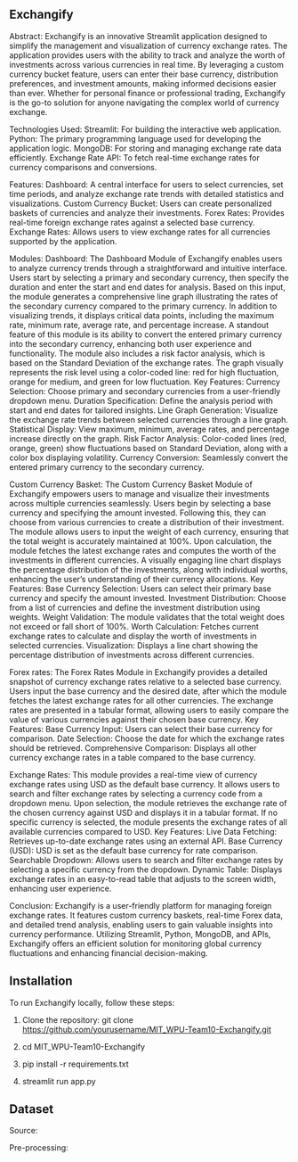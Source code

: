 ## Exchangify

Abstract:
Exchangify is an innovative Streamlit application designed to simplify the management and visualization of currency exchange rates. The application provides users with the ability to track and analyze the worth of investments across various currencies in real time. By leveraging a custom currency bucket feature, users can enter their base currency, distribution preferences, and investment amounts, making informed decisions easier than ever. Whether for personal finance or professional trading, Exchangify is the go-to solution for anyone navigating the complex world of currency exchange. 

Technologies Used:
Streamlit: For building the interactive web application.
Python: The primary programming language used for developing the application logic.
MongoDB: For storing and managing exchange rate data efficiently.
Exchange Rate API: To fetch real-time exchange rates for currency comparisons and conversions.

Features:
Dashboard: A central interface for users to select currencies, set time periods, and analyze exchange rate trends with detailed statistics and visualizations.
Custom Currency Bucket: Users can create personalized baskets of currencies and analyze their investments.
Forex Rates: Provides real-time foreign exchange rates against a selected base currency.
Exchange Rates: Allows users to view exchange rates for all currencies supported by the application.

Modules:
Dashboard: The Dashboard Module of Exchangify enables users to analyze currency trends through a straightforward and intuitive interface. Users start by selecting a primary and secondary currency, then specify the duration and enter the start and end dates for analysis. Based on this input, the module generates a comprehensive line graph illustrating the rates of the secondary currency compared to the primary currency. In addition to visualizing trends, it displays critical data points, including the maximum rate, minimum rate, average rate, and percentage increase. A standout feature of this module is its ability to convert the entered primary currency into the secondary currency, enhancing both user experience and functionality. The module also includes a risk factor analysis, which is based on the Standard Deviation of the exchange rates. The graph visually represents the risk level using a color-coded line: red for high fluctuation, orange for medium, and green for low fluctuation. 
Key Features:
Currency Selection: Choose primary and secondary currencies from a user-friendly dropdown menu.
Duration Specification: Define the analysis period with start and end dates for tailored insights.
Line Graph Generation: Visualize the exchange rate trends between selected currencies through a line graph.
Statistical Display: View maximum, minimum, average rates, and percentage increase directly on the graph.
Risk Factor Analysis: Color-coded lines (red, orange, green) show fluctuations based on Standard Deviation, along with a color box displaying volatility.
Currency Conversion: Seamlessly convert the entered primary currency to the secondary currency.

Custom Currency Basket: The Custom Currency Basket Module of Exchangify empowers users to manage and visualize their investments across multiple currencies seamlessly. Users begin by selecting a base currency and specifying the amount invested. Following this, they can choose from various currencies to create a distribution of their investment. The module allows users to input the weight of each currency, ensuring that the total weight is accurately maintained at 100%. Upon calculation, the module fetches the latest exchange rates and computes the worth of the investments in different currencies. A visually engaging line chart displays the percentage distribution of the investments, along with individual worths, enhancing the user’s understanding of their currency allocations.
Key Features:
Base Currency Selection: Users can select their primary base currency and specify the amount invested.
Investment Distribution: Choose from a list of currencies and define the investment distribution using weights.
Weight Validation: The module validates that the total weight does not exceed or fall short of 100%.
Worth Calculation: Fetches current exchange rates to calculate and display the worth of investments in selected currencies.
Visualization: Displays a line chart showing the percentage distribution of investments across different currencies.


Forex rates: The Forex Rates Module in Exchangify provides a detailed snapshot of currency exchange rates relative to a selected base currency. Users input the base currency and the desired date, after which the module fetches the latest exchange rates for all other currencies. The exchange rates are presented in a tabular format, allowing users to easily compare the value of various currencies against their chosen base currency.
Key Features:
Base Currency Input: Users can select their base currency for comparison.
Date Selection: Choose the date for which the exchange rates should be retrieved.
Comprehensive Comparison: Displays all other currency exchange rates in a table compared to the base currency.

Exchange Rates: This module provides a real-time view of currency exchange rates using USD as the default base currency. It allows users to search and filter exchange rates by selecting a currency code from a dropdown menu. Upon selection, the module retrieves the exchange rate of the chosen currency against USD and displays it in a tabular format. If no specific currency is selected, the module presents the exchange rates of all available currencies compared to USD.
Key Features:
Live Data Fetching: Retrieves up-to-date exchange rates using an external API.
Base Currency (USD): USD is set as the default base currency for rate comparison.
Searchable Dropdown: Allows users to search and filter exchange rates by selecting a specific currency from the dropdown.
Dynamic Table: Displays exchange rates in an easy-to-read table that adjusts to the screen width, enhancing user experience.

Conclusion: 
Exchangify is a user-friendly platform for managing foreign exchange rates. It features custom currency baskets, real-time Forex data, and detailed trend analysis, enabling users to gain valuable insights into currency performance. Utilizing Streamlit, Python, MongoDB, and APIs, Exchangify offers an efficient solution for monitoring global currency fluctuations and enhancing financial decision-making.

## Installation
To run Exchangify locally, follow these steps:

1. Clone the repository: git clone https://github.com/yourusername/MIT_WPU-Team10-Exchangify.git
   
2. cd MIT_WPU-Team10-Exchangify

3. pip install -r requirements.txt

4. streamlit run app.py

## Dataset
   Source:

   Pre-processing:

   
